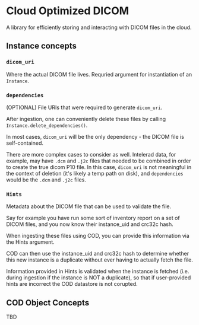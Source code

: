 # Cloud Optimized DICOM

A library for efficiently storing and interacting with DICOM files in the cloud.

## Instance concepts

### `dicom_uri`
Where the actual DICOM file lives. Requried argument for instantiation of an `Instance`.

### `dependencies`
(OPTIONAL) File URIs that were required to generate `dicom_uri`.

After ingestion, one can conveniently delete these files by calling `Instance.delete_dependencies()`.

In most cases, `dicom_uri` will be the only dependency - the DICOM file is self-contained.

There are more complex cases to consider as well. Intelerad data, for example, may have `.dcm` and `.j2c` files that needed to be combined in order to create the true dicom P10 file.
In this case, `dicom_uri` is not meaningful in the context of deletion (it's likely a temp path on disk), and `dependencies` would be the `.dcm` and `.j2c` files.

### `Hints`
Metadata about the DICOM file that can be used to validate the file.

Say for example you have run some sort of inventory report on a set of DICOM files, and you now know their instance_uid and crc32c hash.

When ingesting these files using COD, you can provide this information via the Hints argument.

COD can then use the instance_uid and crc32c hash to determine whether this new instance is a duplicate without ever having to actually fetch the file.

Information provided in Hints is validated when the instance is fetched (i.e. during ingestion if the instance is NOT a duplicate), 
so that if user-provided hints are incorrect the COD datastore is not corupted.

## COD Object Concepts

TBD